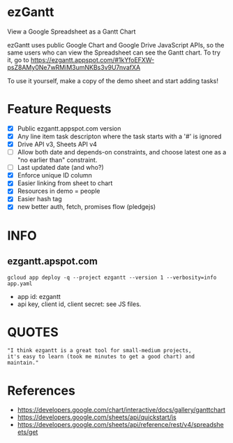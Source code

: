# ezGantt

View a Google Spreadsheet as a Gantt Chart

ezGantt uses public Google Chart and Google Drive JavaScript APIs, 
so the same users who can view the Spreadsheet can see the Gantt chart.
To try it, go to https://ezgantt.appspot.com/#1kYfoEFXW-psZ8AMy0Ne7wRMiM3umNKBs3v9U7nvafXA

To use it yourself, make a copy of the demo sheet and start adding tasks!

# Feature Requests

- [x] Public ezgantt.appspot.com version
- [x] Any line item task descripton where the task starts with a '#' is ignored
- [x] Drive API v3, Sheets API v4
- [ ] Allow both date and depends-on constraints, and choose latest one as a "no earlier than" constraint.
- [ ] Last updated date (and who?)
- [x] Enforce unique ID column
- [x] Easier linking from sheet to chart
- [x] Resources in demo = people
- [x] Easier hash tag
- [x] new better auth, fetch, promises flow (pledgejs)

# INFO

## ezgantt.apspot.com

`gcloud app deploy -q --project ezgantt --version 1 --verbosity=info app.yaml`

* app id: ezgantt
* api key, client id, client secret: see JS files.

# QUOTES

    "I think ezgantt is a great tool for small-medium projects, 
    it's easy to learn (took me minutes to get a good chart) and maintain."

# References

* https://developers.google.com/chart/interactive/docs/gallery/ganttchart
* https://developers.google.com/sheets/api/quickstart/js
* https://developers.google.com/sheets/api/reference/rest/v4/spreadsheets/get


